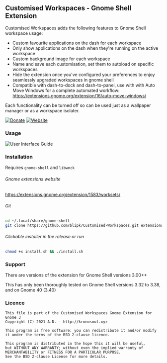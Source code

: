 ## Customised Workspaces - Gnome Shell Extension

Customised Workspaces adds the following features to Gnome Shell workspace usage:

* Custom favourite applications on the dash for each workspace
* Only show applications on the dash when they're running on the active workspace
* Custom background image for each workspace
* Name and save each customisation, set them to autoload on specific workspaces
* Hide the extension once you've configured your preferences to enjoy seamlessly upgraded workspaces in gnome shell
* Compatible with dash-to-dock and dash-to-panel, use with with Auto Move Windows for a complete automated workflow: https://extensions.gnome.org/extension/16/auto-move-windows/

Each functionality can be turned off so can be used just as a wallpaper manager or as a workspace isolater.

[![Donate](https://img.shields.io/badge/Donate-PayPal-green.svg)](https://www.paypal.com/donate?hosted_button_id=T35UZZSUMK66L)
[![Website](https://img.shields.io/badge/Homepage-blue)](https://github.com/blipk/Customised-Isolated-Workspaces)

### Usage
![User Interface Guide](doc/CustomisedWorkspacesUserInterfaceGuide.png?raw=true "Customised Workspaces User Interface Guide")

### Installation

Requires `gnome-shell` and `libwnck`

###### Gnome extensions website
<https://extensions.gnome.org/extension/1583/worksets/>

###### Git
``` bash
cd ~/.local/share/gnome-shell
git clone https://github.com/blipk/Customised-Workspaces.git extensions
```

###### Clickable installer in the release or run
``` bash
chmod +x install.sh && ./install.sh
```

### Support

There are versions of the extension for Gnome Shell versions 3.00++

This has only been thoroughly tested on Gnome Shell versions 3.32 to 3.38, and on Gnome 40 (3.40)

### Licence

```
This file is part of the Customised Workspaces Gnome Extension for Gnome 3
Copyright (C) 2021 A.D. - http://kronosoul.xyz
```

```
This program is free software: you can redistribute it and/or modify
it under the terms of the BSD 2-clause licence.

This program is distributed in the hope this it will be useful,
but WITHOUT ANY WARRANTY; without even the implied warranty of
MERCHANTABILITY or FITNESS FOR A PARTICULAR PURPOSE.
See the BSD 2-clause License for more details.
```